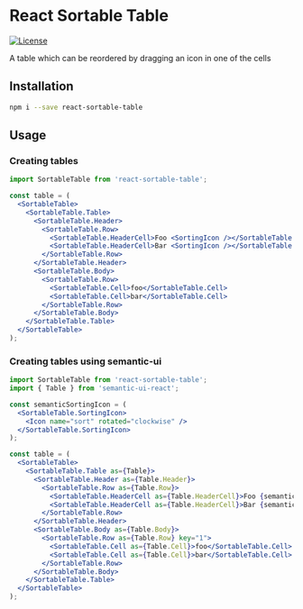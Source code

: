 # React Sortable Table

[![License](https://img.shields.io/badge/License-Apache%202.0-blue.svg)](https://opensource.org/licenses/Apache-2.0)

A table which can be reordered by dragging an icon in one of the cells

## Installation

```sh
npm i --save react-sortable-table
```

## Usage

### Creating tables

```jsx
import SortableTable from 'react-sortable-table';

const table = (
  <SortableTable>
    <SortableTable.Table>
      <SortableTable.Header>
        <SortableTable.Row>
          <SortableTable.HeaderCell>Foo <SortingIcon /></SortableTable.HeaderCell>
          <SortableTable.HeaderCell>Bar <SortingIcon /></SortableTable.HeaderCell>
        </SortableTable.Row>
      </SortableTable.Header>
      <SortableTable.Body>
        <SortableTable.Row>
          <SortableTable.Cell>foo</SortableTable.Cell>
          <SortableTable.Cell>bar</SortableTable.Cell>
        </SortableTable.Row>
      </SortableTable.Body>
    </SortableTable.Table>
  </SortableTable>
);
```

### Creating tables using semantic-ui

```jsx
import SortableTable from 'react-sortable-table';
import { Table } from 'semantic-ui-react';

const semanticSortingIcon = (
  <SortableTable.SortingIcon>
    <Icon name="sort" rotated="clockwise" />
  </SortableTable.SortingIcon>
);

const table = (
  <SortableTable>
    <SortableTable.Table as={Table}>
      <SortableTable.Header as={Table.Header}>
        <SortableTable.Row as={Table.Row}>
          <SortableTable.HeaderCell as={Table.HeaderCell}>Foo {semanticSortingIcon}</SortableTable.HeaderCell>
          <SortableTable.HeaderCell as={Table.HeaderCell}>Bar {semanticSortingIcon}</SortableTable.HeaderCell>
        </SortableTable.Row>
      </SortableTable.Header>
      <SortableTable.Body as={Table.Body}>
        <SortableTable.Row as={Table.Row} key="1">
          <SortableTable.Cell as={Table.Cell}>foo</SortableTable.Cell>
          <SortableTable.Cell as={Table.Cell}>bar</SortableTable.Cell>
        </SortableTable.Row>
      </SortableTable.Body>
    </SortableTable.Table>
  </SortableTable>
);
```
